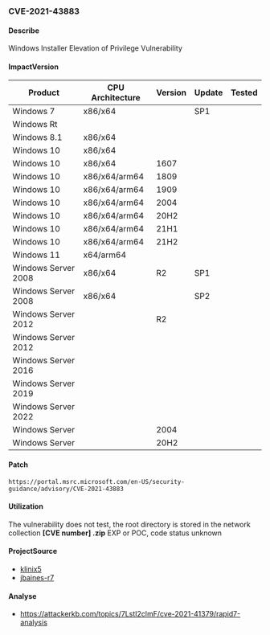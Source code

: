 ###  CVE-2021-43883

#### Describe

Windows Installer Elevation of Privilege Vulnerability

#### ImpactVersion

| Product             | CPU Architecture | Version | Update | Tested |
| ------------------- | ---------------- | ------- | ------ | ------ |
| Windows 7           | x86/x64          |         | SP1    |        |
| Windows Rt          |                  |         |        |        |
| Windows 8.1         | x86/x64          |         |        |        |
| Windows 10          | x86/x64          |         |        |        |
| Windows 10          | x86/x64          | 1607    |        |        |
| Windows 10          | x86/x64/arm64    | 1809    |        |        |
| Windows 10          | x86/x64/arm64    | 1909    |        |        |
| Windows 10          | x86/x64/arm64    | 2004    |        |        |
| Windows 10          | x86/x64/arm64    | 20H2    |        |        |
| Windows 10          | x86/x64/arm64    | 21H1    |        |        |
| Windows 10          | x86/x64/arm64    | 21H2    |        |        |
| Windows 11          | x64/arm64        |         |        |        |
| Windows Server 2008 | x86/x64          | R2      | SP1    |        |
| Windows Server 2008 | x86/x64          |         | SP2    |        |
| Windows Server 2012 |                  | R2      |        |        |
| Windows Server 2012 |                  |         |        |        |
| Windows Server 2016 |                  |         |        |        |
| Windows Server 2019 |                  |         |        |        |
| Windows Server 2022 |                  |         |        |        |
| Windows Server      |                  | 2004    |        |        |
| Windows Server      |                  | 20H2    |        |        |

#### Patch

```
https://portal.msrc.microsoft.com/en-US/security-guidance/advisory/CVE-2021-43883
```

#### Utilization

The vulnerability does not test, the root directory is stored in the network collection **[CVE number] .zip** EXP or POC, code status unknown

#### ProjectSource

- [klinix5](https://github.com/klinix5/InstallerFileTakeOver)
- [jbaines-r7](https://github.com/jbaines-r7/shakeitoff)

#### Analyse

- https://attackerkb.com/topics/7LstI2clmF/cve-2021-41379/rapid7-analysis



